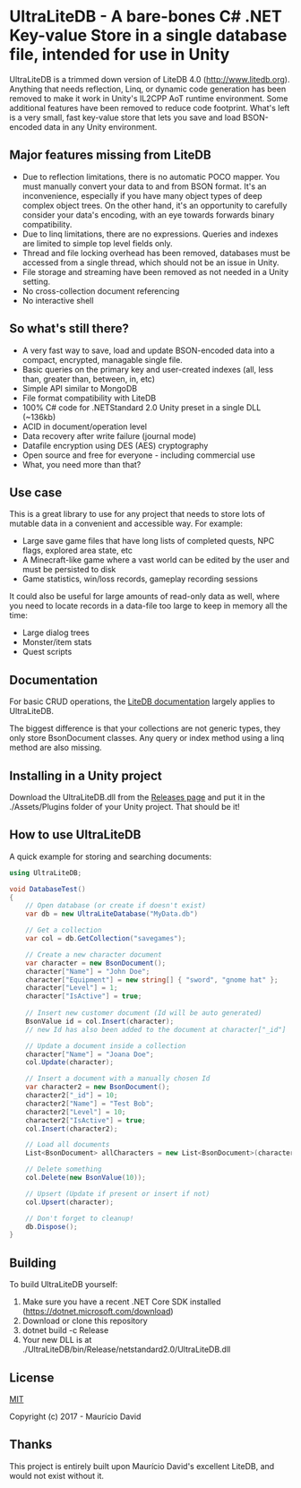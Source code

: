 # UltraLiteDB - A bare-bones C# .NET Key-value Store in a single database file, intended for use in Unity

UltraLiteDB is a trimmed down version of LiteDB 4.0 (http://www.litedb.org). Anything that needs reflection, Linq, or dynamic code generation has been removed to make it work in Unity's IL2CPP AoT runtime environment. Some additional features have been removed to reduce code footprint. What's left is a very small, fast key-value store that lets you save and load BSON-encoded data in any Unity environment.

## Major features missing from LiteDB

- Due to reflection limitations, there is no automatic POCO mapper. You must manually convert your data to and from BSON format. It's an inconvenience, especially if you have many object types of deep complex object trees. On the other hand, it's an opportunity to carefully consider your data's encoding, with an eye towards forwards binary compatibility.
- Due to linq limitations, there are no expressions. Queries and indexes are limited to simple top level fields only.
- Thread and file locking overhead has been removed, databases must be accessed from a single thread, which should not be an issue in Unity.
- File storage and streaming have been removed as not needed in a Unity setting.
- No cross-collection document referencing
- No interactive shell

## So what's still there?

- A very fast way to save, load and update BSON-encoded data into a compact, encrypted, managable single file.
- Basic queries on the primary key and user-created indexes (all, less than, greater than, between, in, etc)
- Simple API similar to MongoDB
- File format compatibility with LiteDB
- 100% C# code for .NETStandard 2.0 Unity preset in a single DLL (~136kb)
- ACID in document/operation level
- Data recovery after write failure (journal mode)
- Datafile encryption using DES (AES) cryptography
- Open source and free for everyone - including commercial use
- What, you need more than that?

## Use case

This is a great library to use for any project that needs to store lots of mutable data in a convenient and accessible way. For example:

- Large save game files that have long lists of completed quests, NPC flags, explored area state, etc
- A Minecraft-like game where a vast world can be edited by the user and must be persisted to disk
- Game statistics, win/loss records, gameplay recording sessions

It could also be useful for large amounts of read-only data as well, where you need to locate records in a data-file too large to keep in memory all the time:

- Large dialog trees
- Monster/item stats
- Quest scripts

## Documentation

For basic CRUD operations, the [LiteDB documentation](https://github.com/mbdavid/LiteDB/wiki) largely applies to UltraLiteDB.

The biggest difference is that your collections are not generic types, they only store BsonDocument classes. Any query or index method using a linq method are also missing.

## Installing in a Unity project

Download the UltraLiteDB.dll from the [Releases page](https://github.com/rejemy/UltraLiteDB/releases) and put it in the ./Assets/Plugins folder of your Unity project. That should be it!

## How to use UltraLiteDB

A quick example for storing and searching documents:

```C#
using UltraLiteDB;

void DatabaseTest()
{
    // Open database (or create if doesn't exist)
    var db = new UltraLiteDatabase("MyData.db")

    // Get a collection
    var col = db.GetCollection("savegames");

    // Create a new character document
	var character = new BsonDocument();
    character["Name"] = "John Doe";
    character["Equipment"] = new string[] { "sword", "gnome hat" };
    character["Level"] = 1;
    character["IsActive"] = true;
	
    // Insert new customer document (Id will be auto generated)
    BsonValue id = col.Insert(character);
    // new Id has also been added to the document at character["_id"]

    // Update a document inside a collection
    character["Name"] = "Joana Doe";
    col.Update(character);

    // Insert a document with a manually chosen Id
	var character2 = new BsonDocument();
    character2["_id"] = 10;
    character2["Name"] = "Test Bob";
    character2["Level"] = 10;
    character2["IsActive"] = true;
    col.Insert(character2);

    // Load all documents
    List<BsonDocument> allCharacters = new List<BsonDocument>(characters.FindAll());

    // Delete something
    col.Delete(new BsonValue(10));

    // Upsert (Update if present or insert if not)
    col.Upsert(character);

    // Don't forget to cleanup!
    db.Dispose();
}
```

## Building

To build UltraLiteDB yourself:

1. Make sure you have a recent .NET Core SDK installed (https://dotnet.microsoft.com/download)
2. Download or clone this repository
3. dotnet build -c Release
4. Your new DLL is at ./UltraLiteDB/bin/Release/netstandard2.0/UltraLiteDB.dll

## License

[MIT](http://opensource.org/licenses/MIT)

Copyright (c) 2017 - Maurício David

## Thanks

This project is entirely built upon Maurício David's excellent LiteDB, and would not exist without it. 